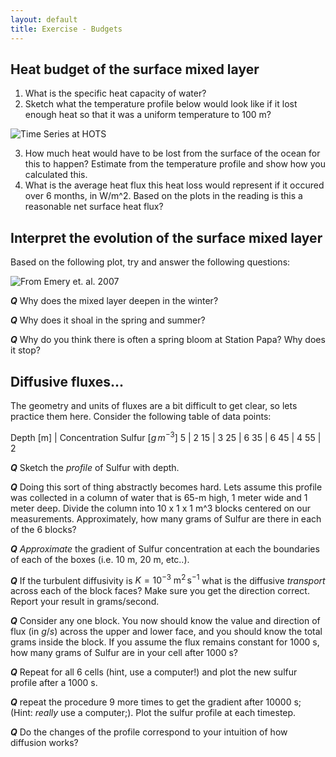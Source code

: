 ```yaml
---
layout: default
title: Exercise - Budgets
---
```


## Heat budget of the surface mixed layer

  1. What is the specific heat capacity of water?
  2. Sketch what the temperature profile below would look like if it
lost enough heat so that it was a uniform temperature to 100 m?

![Time Series at HOTS](../../figs/HotsTsm.jpg)

  3. How much heat would have to be lost from the surface of the ocean
     for this to happen? Estimate from the temperature profile and
     show how you calculated this.   
  4. What is the average heat flux this heat loss would represent if
     it occured over 6 months, in W/m^2.  Based on the plots in the
     reading is this a reasonable net surface heat flux?

##  Interpret the evolution of the surface mixed layer

Based on the following plot, try and answer the following questions:

![From Emery et. al. 2007](../../figs/MixedLayerPapaSm.png)

***Q*** Why does the mixed layer deepen in the winter?  

***Q*** Why does it shoal in the spring and summer?  

***Q*** Why do you think there is often a spring bloom at Station Papa?  Why
does it stop?   

## Diffusive fluxes...

The geometry and units of fluxes are a bit difficult to get clear, so
lets practice them here.  Consider the following table of data points:

Depth [m]  |    Concentration Sulfur [$g\,m^{-3}$]
 5 | 2
15 | 3
25 | 6
35 | 6
45 | 4
55 | 2

***Q*** Sketch the *profile* of Sulfur with depth.

***Q*** Doing this sort of thing abstractly becomes hard.  Lets assume this
profile was collected in a column of water that is 65-m high, 1 meter
wide and 1 meter deep.  Divide the column into 10 x 1 x 1 m^3 blocks
centered on our measurements.  Approximately, how many grams of Sulfur
are there in each of the 6 blocks?

***Q*** *Approximate* the gradient of Sulfur concentration at each the
boundaries of each of the boxes (i.e. 10 m, 20 m, etc..).   

***Q*** If the turbulent diffusivity is $K=10^{-3}\ \mathrm{m^2\,s^{-1}}$
what is the diffusive *transport* across each of the block
faces?  Make sure you get the direction correct.  Report your result
in grams/second.  

***Q*** Consider any one block.  You now should know the value and direction
of flux (in $g/s$) across the upper and lower face, and you should know
the total grams inside the block.  If you assume the flux remains constant
for 1000 s, how many grams of Sulfur are in your cell after 1000 s?

***Q*** Repeat for all 6 cells (hint, use a computer!) and plot the new
sulfur profile after a 1000 s.  

***Q*** repeat the procedure 9 more times to get the gradient after 10000 s;
(Hint: *really* use a computer;).  Plot the sulfur profile at each timestep.

***Q*** Do the changes of the profile correspond to your intuition of
how diffusion works?  
